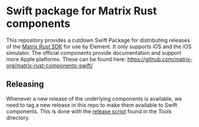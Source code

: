 # Swift package for Matrix Rust components

This repository provides a cutdown Swift Package for distributing releases of the [Matrix Rust SDK](https://github.com/matrix-org/matrix-rust-sdk) for use by Element. It only supports iOS and the iOS simulator. The official components provide documentation and support more Apple platforms. These can be found here: https://github.com/matrix-org/matrix-rust-components-swift/

## Releasing

Whenever a new release of the underlying components is available, we need to tag a new release in this repo to make them available to Swift components. This is done with the [release script](Tools/Release/README.md) found in the Tools directory.
